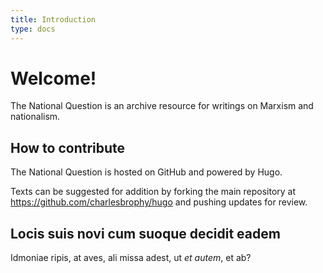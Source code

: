 ```yaml
---
title: Introduction
type: docs
---
```


# Welcome!

The National Question is an archive resource for writings on Marxism and nationalism.


## How to contribute

The National Question is hosted on GitHub and powered by Hugo.

Texts can be suggested for addition by forking the main repository at https://github.com/charlesbrophy/hugo and pushing updates for review. 

## Locis suis novi cum suoque decidit eadem

Idmoniae ripis, at aves, ali missa adest, ut _et autem_, et ab?

